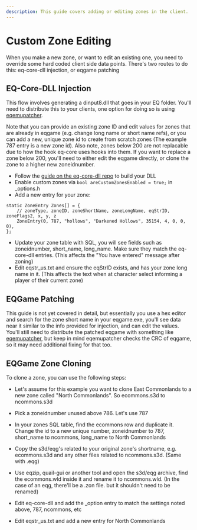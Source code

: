 ```yaml
---
description: This guide covers adding or editing zones in the client.
---
```


# Custom Zone Editing

When you make a new zone, or want to edit an existing one, you need to override some hard coded client side data points. There's two routes to do this: eq-core-dll injection, or eqgame patching

## EQ-Core-DLL Injection

This flow involves generating a dinput8.dll that goes in your EQ folder. You'll need to distribute this to your clients, one option for doing so is using [eqemupatcher](https://github.com/xackery/eqemupatcher).

Note that you can provide an existing zone ID and edit values for zones that are already in eqgame (e.g. change long name or short name refs), or you can add a new, unique zone id to create from scratch zones (The example 787 entry is a new zone id). Also note, zones below 200 are not replacable due to how the hook eq-core uses hooks into them. If you want to replace a zone below 200, you'll need to either edit the eqgame directly, or clone the zone to a higher new zoneidnumber.

- Follow the [guide on the eq-core-dll repo](https://github.com/xackery/eq-core-dll/) to build your DLL
- Enable custom zones via `bool areCustomZonesEnabled = true;` in _options.h
- Add a new entry for your zone:
```
static ZoneEntry Zones[] = {
    // zoneType, zoneID, zoneShortName, zoneLongName, eqStrID, zoneFlags2, x, y, z
    ZoneEntry(0, 787, "hollows", "Darkened Hollows", 35154, 4, 0, 0, 0),
};
```
- Update your zone table with SQL, you will see fields such as zoneidnumber, short_name, long_name. Make sure they match the eq-core-dll entries. (This affects the "You have entered" message after zoning)
- Edit eqstr_us.txt and ensure the eqStrID exists, and has your zone long name in it. (This affects the text when at character select informing a player of their current zone)

## EQGame Patching

This guide is not yet covered in detail, but essentially you use a hex editor and search for the zone short name in your eqgame.exe, you'll see data near it similar to the info provided for injection, and can edit the values. You'll still need to distribute the patched eqgame with something like [eqemupatcher](https://github.com/xackery/eqemupatcher), but keep in mind eqemupatcher checks the CRC of eqgame, so it may need additional fixing for that too.  

## EQGame Zone Cloning

To clone a zone, you can use the following steps:
- Let's assume for this example you want to clone East Commonlands to a new zone called "North Commonlands". So ecommons.s3d to ncommons.s3d

- Pick a zoneidnumber unused above 786. Let's use 787

- In your zones SQL table, find the ecommons row and duplicate it. Change the id to a new unique number, zoneidnumber to 787, short_name to ncommons, long_name to North Commonlands

- Copy the s3d/eqg's related to your original zone's shortname, e.g. ecommons.s3d and any other files related to ncommons.s3d. (Same with .eqg)

- Use eqzip, quail-gui or another tool and open the s3d/eqg archive, find the ecommons.wld inside it and rename it to ncommons.wld. (In the case of an eqg, there'll be a .zon file. but it shouldn't need to be renamed)

- Edit eq-core-dll and add the _option entry to match the settings noted above, 787, ncommons, etc

- Edit eqstr_us.txt and add a new entry for North Commonlands 